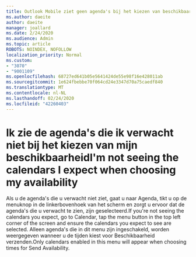 ```yaml
---
title: Outlook Mobile ziet geen agenda's bij het kiezen van beschikbaarheid
ms.author: daeite
author: daeite
manager: joallard
ms.date: 2/24/2020
ms.audience: Admin
ms.topic: article
ROBOTS: NOINDEX, NOFOLLOW
localization_priority: Normal
ms.custom:
- "3070"
- "9001109"
ms.openlocfilehash: 68727ed641b05e5641424de55e98f16e428011ab
ms.sourcegitcommit: 1e624fbebbe70f064cd24e3347d70a75caedf840
ms.translationtype: MT
ms.contentlocale: nl-NL
ms.lasthandoff: 02/24/2020
ms.locfileid: "42260403"
---
```

# <a name="im-not-seeing-the-calendars-i-expect-when-choosing-my-availability"></a><span data-ttu-id="1856e-102">Ik zie de agenda's die ik verwacht niet bij het kiezen van mijn beschikbaarheid</span><span class="sxs-lookup"><span data-stu-id="1856e-102">I'm not seeing the calendars I expect when choosing my availability</span></span>

<span data-ttu-id="1856e-103">Als u de agenda's die u verwacht niet ziet, gaat u naar Agenda, tikt u op de menuknop in de linkerbovenhoek van het scherm en zorgt u ervoor dat de agenda's die u verwacht te zien, zijn geselecteerd.</span><span class="sxs-lookup"><span data-stu-id="1856e-103">If you're not seeing the calendars you expect, go to Calendar, tap the menu button in the top left corner of the screen and ensure the calendars you expect to see are selected.</span></span> <span data-ttu-id="1856e-104">Alleen agenda's die in dit menu zijn ingeschakeld, worden weergegeven wanneer u de tijden kiest voor Beschikbaarheid verzenden.</span><span class="sxs-lookup"><span data-stu-id="1856e-104">Only calendars enabled in this menu will appear when choosing times for Send Availability.</span></span>